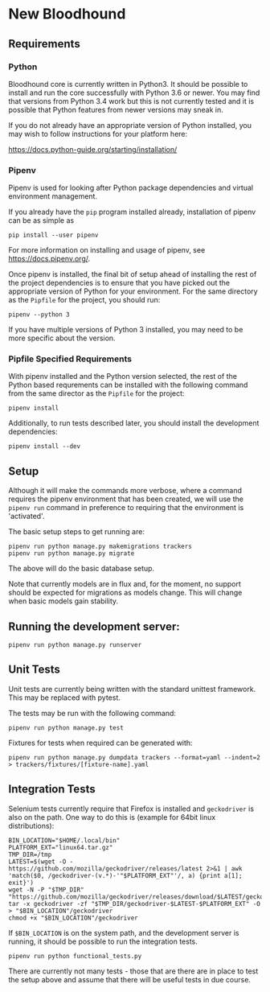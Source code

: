 # New Bloodhound

## Requirements

### Python

Bloodhound core is currently written in Python3. It should be possible to
install and run the core successfully with Python 3.6 or newer. You may
find that versions from Python 3.4 work but this is not currently tested
and it is possible that Python features from newer versions may sneak in.

If you do not already have an appropriate version of Python installed, you
may wish to follow instructions for your platform here:

  https://docs.python-guide.org/starting/installation/

### Pipenv

Pipenv is used for looking after Python package dependencies and virtual
environment management.

If you already have the `pip` program installed already, installation of
pipenv can be as simple as

```
pip install --user pipenv
```

For more information on installing and usage of pipenv, see
https://docs.pipenv.org/.

Once pipenv is installed, the final bit of setup ahead of installing the
rest of the project dependencies is to ensure that you have picked out the
appropriate version of Python for your environment. For the same directory
as the `Pipfile` for the project, you should run:

```
pipenv --python 3
```

If you have multiple versions of Python 3 installed, you may need to be
more specific about the version.

### Pipfile Specified Requirements

With pipenv installed and the Python version selected, the rest of the
Python based requrements can be installed with the following command from
the same director as the `Pipfile` for the project:

```
pipenv install
```

Additionally, to run tests described later, you should install the
development dependencies:

```
pipenv install --dev
```

## Setup

Although it will make the commands more verbose, where a command requires
the pipenv environment that has been created, we will use the `pipenv run`
command in preference to requiring that the environment is 'activated'.

The basic setup steps to get running are:

```
pipenv run python manage.py makemigrations trackers
pipenv run python manage.py migrate
```

The above will do the basic database setup.

Note that currently models are in flux and, for the moment, no support should
be expected for migrations as models change. This will change when basic
models gain stability.

## Running the development server:

```
pipenv run python manage.py runserver
```

## Unit Tests

Unit tests are currently being written with the standard unittest framework.
This may be replaced with pytest.

The tests may be run with the following command:

```
pipenv run python manage.py test
```

Fixtures for tests when required can be generated with:

```
pipenv run python manage.py dumpdata trackers --format=yaml --indent=2 > trackers/fixtures/[fixture-name].yaml
```

## Integration Tests

Selenium tests currently require that Firefox is installed and `geckodriver` is
also on the path. One way to do this is (example for 64bit linux distributions):

```
BIN_LOCATION="$HOME/.local/bin"
PLATFORM_EXT="linux64.tar.gz"
TMP_DIR=/tmp
LATEST=$(wget -O - https://github.com/mozilla/geckodriver/releases/latest 2>&1 | awk 'match($0, /geckodriver-(v.*)-'"$PLATFORM_EXT"'/, a) {print a[1]; exit}')
wget -N -P "$TMP_DIR" "https://github.com/mozilla/geckodriver/releases/download/$LATEST/geckodriver-$LATEST-$PLATFORM_EXT"
tar -x geckodriver -zf "$TMP_DIR/geckodriver-$LATEST-$PLATFORM_EXT" -O > "$BIN_LOCATION"/geckodriver
chmod +x "$BIN_LOCATION"/geckodriver
```

If `$BIN_LOCATION` is on the system path, and the development server is
running, it should be possible to run the integration tests.

```
pipenv run python functional_tests.py
```

There are currently not many tests - those that are there are in place to test
the setup above and assume that there will be useful tests in due course.
